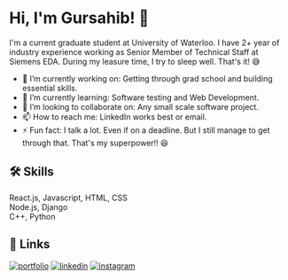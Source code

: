
# Hi, I'm Gursahib! 👋


I'm a current graduate student at University of Waterloo.
I have 2+ year of industry experience working as Senior Member of Technical Staff at Siemens EDA.
During my leasure time, I try to sleep well. That's it! :sweat_smile: 


- 🔭 I’m currently working on: Getting through grad school and building essential skills.
- 🌱 I’m currently learning: Software testing and Web Development.
- 👯 I’m looking to collaborate on: Any small scale software project.
- 📫 How to reach me: LinkedIn works best or email.
- ⚡ Fun fact: I talk a lot. Even if on a deadline. But I still manage to get through that. That's my superpower!! :laughing:

## 🛠 Skills
React.js, Javascript, HTML, CSS<br>
Node.js, Django <br>
C++, Python

## 🔗 Links
[![portfolio](https://img.shields.io/badge/my_portfolio-000?style=for-the-badge&logo=ko-fi&logoColor=white)](https://codesahib.github.io/gursahibsingh/)
[![linkedin](https://img.shields.io/badge/linkedin-0A66C2?style=for-the-badge&logo=linkedin&logoColor=white)](https://www.linkedin.com/in/singh-gursahib/)
[![instagram](https://img.shields.io/badge/instagram-1DA1F2?style=for-the-badge&logo=instagram&logoColor=white)](https://www.instagram.com/gursahib__singh/?hl=en)
